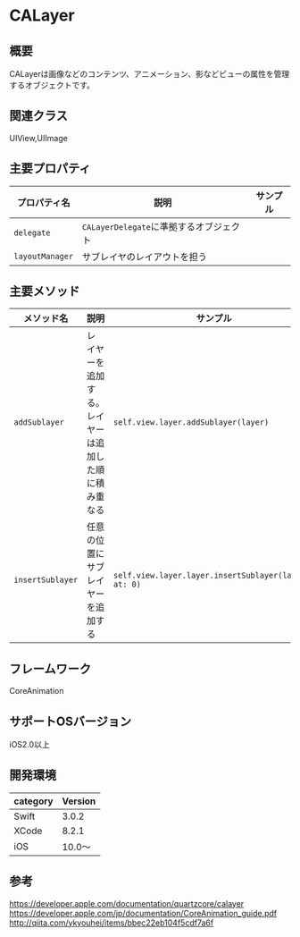 # CALayer

## 概要
CALayerは画像などのコンテンツ、アニメーション、影などビューの属性を管理するオブジェクトです。

## 関連クラス
UIView,UIImage

## 主要プロパティ

|プロパティ名|説明|サンプル|
|---|---|---|
| `delegate` | `CALayerDelegate`に準拠するオブジェクト |  |
| `layoutManager` | サブレイヤのレイアウトを担う |  |


## 主要メソッド

|メソッド名|説明|サンプル|
|---|---|---|
|`addSublayer` | レイヤーを追加する。レイヤーは追加した順に積み重なる | `self.view.layer.addSublayer(layer)` |
|`insertSublayer` | 任意の位置にサブレイヤーを追加する | `self.view.layer.layer.insertSublayer(layer2, at: 0)` |


## フレームワーク
CoreAnimation

## サポートOSバージョン
iOS2.0以上

## 開発環境
|category | Version|
|---|---|
| Swift | 3.0.2 |
| XCode | 8.2.1 |
| iOS | 10.0〜 |

## 参考
https://developer.apple.com/documentation/quartzcore/calayer
https://developer.apple.com/jp/documentation/CoreAnimation_guide.pdf
http://qiita.com/ykyouhei/items/bbec22eb104f5cdf7a6f